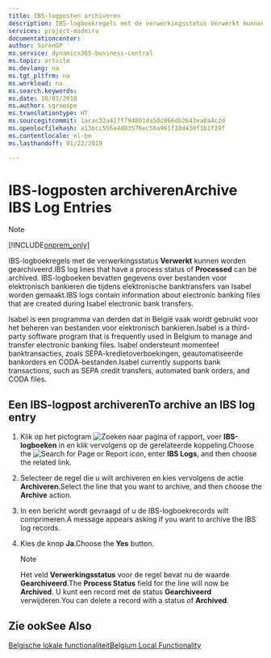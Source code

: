 ```yaml
---
title: IBS-logposten archiveren
description: IBS-logboekregels met de verwerkingsstatus Verwerkt kunnen worden gearchiveerd. IBS-logboeken bevatten gegevens over bestanden voor elektronisch bankieren die tijdens elektronische banktransfers van Isabel worden gemaakt.
services: project-madeira
documentationcenter: 
author: SorenGP
ms.service: dynamics365-business-central
ms.topic: article
ms.devlang: na
ms.tgt_pltfrm: na
ms.workload: na
ms.search.keywords: 
ms.date: 10/01/2018
ms.author: sgroespe
ms.translationtype: HT
ms.sourcegitcommit: 1acac32a417f794801da50c866db2643ea0a4c2d
ms.openlocfilehash: a13bcc556a4d83576ec58a961f10d430f1b1f39f
ms.contentlocale: nl-be
ms.lasthandoff: 01/22/2019

---
```

# <a name="archive-ibs-log-entries"></a><span data-ttu-id="a29d2-104">IBS-logposten archiveren</span><span class="sxs-lookup"><span data-stu-id="a29d2-104">Archive IBS Log Entries</span></span>
> [!Note]
> [!INCLUDE[onprem_only](../../includes/onprem_only_md.md)]

<span data-ttu-id="a29d2-105">IBS-logboekregels met de verwerkingsstatus **Verwerkt** kunnen worden gearchiveerd.</span><span class="sxs-lookup"><span data-stu-id="a29d2-105">IBS log lines that have a process status of **Processed** can be archived.</span></span> <span data-ttu-id="a29d2-106">IBS-logboeken bevatten gegevens over bestanden voor elektronisch bankieren die tijdens elektronische banktransfers van Isabel worden gemaakt.</span><span class="sxs-lookup"><span data-stu-id="a29d2-106">IBS logs contain information about electronic banking files that are created during Isabel electronic bank transfers.</span></span>  

<span data-ttu-id="a29d2-107">Isabel is een programma van derden dat in België vaak wordt gebruikt voor het beheren van bestanden voor elektronisch bankieren.</span><span class="sxs-lookup"><span data-stu-id="a29d2-107">Isabel is a third-party software program that is frequently used in Belgium to manage and transfer electronic banking files.</span></span> <span data-ttu-id="a29d2-108">Isabel ondersteunt momenteel banktransacties, zoals SEPA-kredietoverboekingen, geautomatiseerde bankorders en CODA-bestanden.</span><span class="sxs-lookup"><span data-stu-id="a29d2-108">Isabel currently supports bank transactions, such as SEPA credit transfers, automated bank orders, and CODA files.</span></span>  

## <a name="to-archive-an-ibs-log-entry"></a><span data-ttu-id="a29d2-109">Een IBS-logpost archiveren</span><span class="sxs-lookup"><span data-stu-id="a29d2-109">To archive an IBS log entry</span></span>  

1.  <span data-ttu-id="a29d2-110">Klik op het pictogram ![Zoeken naar pagina of rapport](../../media/ui-search/search_small.png "pictogram Zoeken naar pagina of rapport"), voer **IBS-logboeken** in en klik vervolgens op de gerelateerde koppeling.</span><span class="sxs-lookup"><span data-stu-id="a29d2-110">Choose the ![Search for Page or Report](../../media/ui-search/search_small.png "Search for Page or Report icon") icon, enter **IBS Logs**, and then choose the related link.</span></span>  
2.  <span data-ttu-id="a29d2-111">Selecteer de regel die u wilt archiveren en kies vervolgens de actie **Archiveren**.</span><span class="sxs-lookup"><span data-stu-id="a29d2-111">Select the line that you want to archive, and then choose the **Archive** action.</span></span>  
3.  <span data-ttu-id="a29d2-112">In een bericht wordt gevraagd of u de IBS-logboekrecords wilt comprimeren.</span><span class="sxs-lookup"><span data-stu-id="a29d2-112">A message appears asking if you want to archive the IBS log records.</span></span>  
4.  <span data-ttu-id="a29d2-113">Kies de knop **Ja**.</span><span class="sxs-lookup"><span data-stu-id="a29d2-113">Choose the **Yes** button.</span></span>  

    > [!NOTE]  
    >  <span data-ttu-id="a29d2-114">Het veld **Verwerkingsstatus** voor de regel bevat nu de waarde **Gearchiveerd**.</span><span class="sxs-lookup"><span data-stu-id="a29d2-114">The **Process Status** field for the line will now be **Archived**.</span></span> <span data-ttu-id="a29d2-115">U kunt een record met de status **Gearchiveerd** verwijderen.</span><span class="sxs-lookup"><span data-stu-id="a29d2-115">You can delete a record with a status of **Archived**.</span></span>  

## <a name="see-also"></a><span data-ttu-id="a29d2-116">Zie ook</span><span class="sxs-lookup"><span data-stu-id="a29d2-116">See Also</span></span>  
[<span data-ttu-id="a29d2-117">Belgische lokale functionaliteit</span><span class="sxs-lookup"><span data-stu-id="a29d2-117">Belgium Local Functionality</span></span>](belgium-local-functionality.md)

